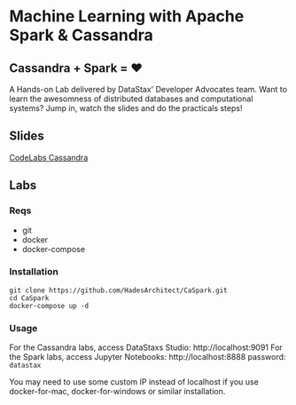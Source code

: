 # Machine Learning with Apache Spark & Cassandra
## Cassandra + Spark = ❤️ 

A Hands-on Lab delivered by DataStax' Developer Advocates team. Want to learn the awesomness of distributed databases and computational systems? Jump in, watch the slides and do the practicals steps!

## Slides

[CodeLabs Cassandra](./CodeLabs_Cassandra.pdf)

## Labs

### Reqs

- git
- docker
- docker-compose

### Installation

```
git clone https://github.com/HadesArchitect/CaSpark.git
cd CaSpark
docker-compose up -d
```

### Usage

For the Cassandra labs, access DataStaxs Studio: http://localhost:9091
For the Spark labs, access Jupyter Notebooks:   http://localhost:8888 password: `datastax`

You may need to use some custom IP instead of localhost if you use docker-for-mac, docker-for-windows or similar installation.
